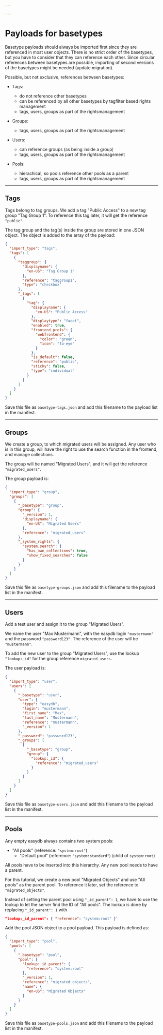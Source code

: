 ```yaml
---

---
```


# Payloads for basetypes

Basetype payloads should always be imported first since they are referenced in most user objects. There is no strict order of the basetypes, but you have to consider that they can reference each other. Since circular references between basetypes are possible, importing of second versions of the basetypes might be needed (update migration).

Possible, but not exclusive, references between basetypes:

* Tags:
    * do not reference other basetypes
    * can be referenced by all other basetypes by tagfilter based rights management
    * tags, users, groups as part of the rightsmanagement

* Groups:
    * tags, users, groups as part of the rightsmanagement

* Users:
    * can reference groups (as being inside a group)
    * tags, users, groups as part of the rightsmanagement

* Pools:
    * hierachical, so pools reference other pools as a parent
    * tags, users, groups as part of the rightsmanagement

----

## Tags

Tags belong to tag groups. We add a tag "Public Access" to a new tag group "Tag Group 1". To reference this tag later, it will get the reference `"public"`.

The tag group and the tag(s) inside the group are stored in one JSON object. The object is added to the array of the payload:

```json
{
  "import_type": "tags",
  "tags": [
    {
      "taggroup": {
        "displayname": {
          "en-US": "Tag Group 1"
        },
        "reference": "taggroup1",
        "type": "checkbox"
      },
      "_tags": [
        {
          "tag": {
            "displayname": {
              "en-US": "Public Access"
            },
            "displaytype": "facet",
            "enabled": true,
            "frontend_prefs": {
              "webfrontend": {
                "color": "green",
                "icon": "fa-eye"
              }
            },
            "is_default": false,
            "reference": "public",
            "sticky": false,
            "type": "individual"
          }
        }
      ]
    }
  ]
}
```

Save this file as `basetype-tags.json` and add this filename to the payload list in the manifest.


----

## Groups

We create a group, to which migrated users will be assigned. Any user who is in this group, will have the right to use the search function in the frontend, and manage collections.

The group will be named "Migrated Users", and it will get the reference `"migrated_users"`.

The group payload is:

```json
{
  "import_type": "group",
  "groups": [
    {
      "_basetype": "group",
      "group": {
        "_version": 1,
        "displayname": {
          "en-US": "Migrated Users"
        },
        "reference": "migrated_users"
      },
      "_system_rights": {
        "system.search": {
          "has_own_collections": true,
          "show_fixed_searches": false
        }
      }
    }
  ]
}
```

Save this file as `basetype-groups.json` and add this filename to the payload list in the manifest.


----

## Users

Add a test user and assign it to the group "Migrated Users".

We name the user "Max Mustermann", with the easydb login `"mustermann"` and the password `"password123"`. The reference of the user will be `"mustermann"`.

To add the new user to the group "Migrated Users", use the lookup `"lookup:_id"` for the group reference `migrated_users`.

The user payload is:

```json
{
  "import_type": "user",
  "users": [
    {
      "_basetype": "user",
      "user": {
        "type": "easydb",
        "login": "mustermann",
        "first_name": "Max",
        "last_name": "Mustermann",
        "reference": "mustermann",
        "_version": 1
      },
      "_password": "password123",
      "_groups": [
        {
          "_basetype": "group",
          "group": {
            "lookup:_id": {
              "reference": "migrated_users"
            }
          }
        }
      ]
    }
  ]
}
```

Save this file as `basetype-users.json` and add this filename to the payload list in the manifest.


----

## Pools

Any empty easydb always contains two system pools:

* "All pools" (reference: `"system:root"`)
    * "Default pool" (reference: `"system:standard"`) (child of `system:root`)

All pools have to be inserted into this hierarchy. Any new pool needs to have a parent.

For this tutorial, we create a new pool "Migrated Objects" and use "All pools" as the parent pool. To reference it later, set the reference to `"migrated_objects"`.

Instead of setting the parent pool using `"_id_parent": 1`, we have to use the lookup to let the server find the ID of "All pools". The lookup is done by replacing `"_id_parent": 1` with

```json
"lookup:_id_parent": { "reference": "system:root" }`
```

Add the pool JSON object to a pool payload. This payload is defined as:

```json
{
  "import_type": "pool",
  "pools": [
    {
      "_basetype": "pool",
      "pool": {
        "lookup:_id_parent": {
          "reference": "system:root"
        },
        "_version": 1,
        "reference": "migrated_objects",
        "name": {
          "en-US": "Migrated Objects"
        }
      }
    }
  ]
}
```

Save this file as `basetype-pools.json` and add this filename to the payload list in the manifest.

